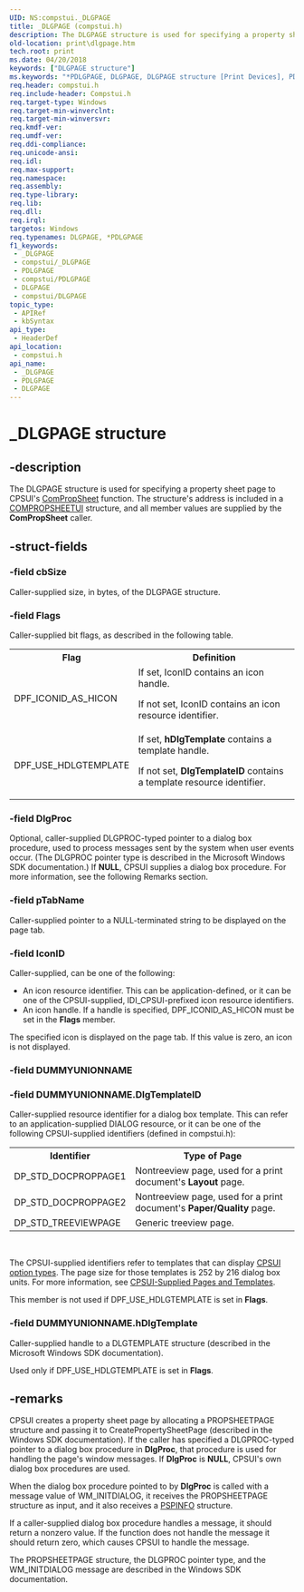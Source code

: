 ```yaml
---
UID: NS:compstui._DLGPAGE
title: _DLGPAGE (compstui.h)
description: The DLGPAGE structure is used for specifying a property sheet page to CPSUI's ComPropSheet function. The structure's address is included in a COMPROPSHEETUI structure, and all member values are supplied by the ComPropSheet caller.
old-location: print\dlgpage.htm
tech.root: print
ms.date: 04/20/2018
keywords: ["DLGPAGE structure"]
ms.keywords: "*PDLGPAGE, DLGPAGE, DLGPAGE structure [Print Devices], PDLGPAGE, PDLGPAGE structure pointer [Print Devices], _DLGPAGE, compstui/DLGPAGE, compstui/PDLGPAGE, cpsuifnc_5054b61d-a4fc-4017-a491-4d753ce3e137.xml, print.dlgpage"
req.header: compstui.h
req.include-header: Compstui.h
req.target-type: Windows
req.target-min-winverclnt: 
req.target-min-winversvr: 
req.kmdf-ver: 
req.umdf-ver: 
req.ddi-compliance: 
req.unicode-ansi: 
req.idl: 
req.max-support: 
req.namespace: 
req.assembly: 
req.type-library: 
req.lib: 
req.dll: 
req.irql: 
targetos: Windows
req.typenames: DLGPAGE, *PDLGPAGE
f1_keywords:
 - _DLGPAGE
 - compstui/_DLGPAGE
 - PDLGPAGE
 - compstui/PDLGPAGE
 - DLGPAGE
 - compstui/DLGPAGE
topic_type:
 - APIRef
 - kbSyntax
api_type:
 - HeaderDef
api_location:
 - compstui.h
api_name:
 - _DLGPAGE
 - PDLGPAGE
 - DLGPAGE
---
```


# _DLGPAGE structure


## -description

The DLGPAGE structure is used for specifying a property sheet page to CPSUI's <a href="/windows-hardware/drivers/ddi/compstui/nc-compstui-pfncompropsheet">ComPropSheet</a> function. The structure's address is included in a <a href="/windows-hardware/drivers/ddi/compstui/ns-compstui-_compropsheetui">COMPROPSHEETUI</a> structure, and all member values are supplied by the <b>ComPropSheet</b> caller.

## -struct-fields

### -field cbSize

Caller-supplied size, in bytes, of the DLGPAGE structure.

### -field Flags

Caller-supplied bit flags, as described in the following table.

<table>
<tr>
<th>Flag</th>
<th>Definition</th>
</tr>
<tr>
<td>
DPF_ICONID_AS_HICON

</td>
<td>
If set, IconID contains an icon handle.

If not set, IconID contains an icon resource identifier.

</td>
</tr>
<tr>
<td>
DPF_USE_HDLGTEMPLATE

</td>
<td>
If set, <b>hDlgTemplate</b> contains a template handle.

If not set, <b>DlgTemplateID</b> contains a template resource identifier.

</td>
</tr>
</table>

### -field DlgProc

Optional, caller-supplied DLGPROC-typed pointer to a dialog box procedure, used to process messages sent by the system when user events occur. (The DLGPROC pointer type is described in the Microsoft Windows SDK documentation.) If <b>NULL</b>, CPSUI supplies a dialog box procedure. For more information, see the following Remarks section.

### -field pTabName

Caller-supplied pointer to a NULL-terminated string to be displayed on the page tab.

### -field IconID

Caller-supplied, can be one of the following:

<ul>
<li>
An icon resource identifier. This can be application-defined, or it can be one of the CPSUI-supplied, IDI_CPSUI-prefixed icon resource identifiers.

</li>
<li>
An icon handle. If a handle is specified, DPF_ICONID_AS_HICON must be set in the <b>Flags</b> member.

</li>
</ul>
The specified icon is displayed on the page tab. If this value is zero, an icon is not displayed.

### -field DUMMYUNIONNAME

### -field DUMMYUNIONNAME.DlgTemplateID

Caller-supplied resource identifier for a dialog box template. This can refer to an application-supplied DIALOG resource, or it can be one of the following CPSUI-supplied identifiers (defined in compstui.h):

<table>
<tr>
<th>Identifier</th>
<th>Type of Page</th>
</tr>
<tr>
<td>
DP_STD_DOCPROPPAGE1

</td>
<td>
Nontreeview page, used for a print document's <b>Layout</b> page.

</td>
</tr>
<tr>
<td>
DP_STD_DOCPROPPAGE2

</td>
<td>
Nontreeview page, used for a print document's <b>Paper/Quality</b> page.

</td>
</tr>
<tr>
<td>
DP_STD_TREEVIEWPAGE

</td>
<td>
Generic treeview page.

</td>
</tr>
</table>
 

The CPSUI-supplied identifiers refer to templates that can display <a href="/windows-hardware/drivers/print/cpsui-option-types">CPSUI option types</a>. The page size for those templates is 252 by 216 dialog box units. For more information, see <a href="/windows-hardware/drivers/print/cpsui-supplied-pages-and-templates">CPSUI-Supplied Pages and Templates</a>.

This member is not used if DPF_USE_HDLGTEMPLATE is set in <b>Flags</b>.

### -field DUMMYUNIONNAME.hDlgTemplate

Caller-supplied handle to a DLGTEMPLATE structure (described in the Microsoft Windows SDK documentation).

Used only if DPF_USE_HDLGTEMPLATE is set in <b>Flags</b>.

## -remarks

CPSUI creates a property sheet page by allocating a PROPSHEETPAGE structure and passing it to CreatePropertySheetPage (described in the Windows SDK documentation). If the caller has specified a DLGPROC-typed pointer to a dialog box procedure in <b>DlgProc</b>, that procedure is used for handling the page's window messages. If <b>DlgProc</b> is <b>NULL</b>, CPSUI's own dialog box procedures are used.

When the dialog box procedure pointed to by <b>DlgProc</b> is called with a message value of WM_INITDIALOG, it receives the PROPSHEETPAGE structure as input, and it also receives a <a href="/windows-hardware/drivers/ddi/compstui/ns-compstui-_pspinfo">PSPINFO</a> structure.

If a caller-supplied dialog box procedure handles a message, it should return a nonzero value. If the function does not handle the message it should return zero, which causes CPSUI to handle the message.

The PROPSHEETPAGE structure, the DLGPROC pointer type, and the WM_INITDIALOG message are described in the Windows SDK documentation.

